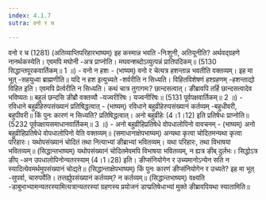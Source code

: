 ```yaml
---
index: 4.1.7
sutra: वनो र च

---
```

 वनो र च (1281) (अतिव्याप्तिपरिहारभाष्यम्) इह कस्मान्न भवति -निःशुनी, अतियूनीति? अर्थवद्ग्रहणे नानर्थकस्येति। एवमपि मघोनी -अत्र प्राप्नोति। मघवन्शब्दोऽव्युत्पन्नं प्रातिपदिकम्॥ (5130 सिद्धान्तपूरकवार्तिकम्॥ 1 ॥) - वनो न हशः - (भाष्यम्) वनो र चेत्यत्र हशन्तान्न भवतीति वक्तव्यम्। इह मा भूत् -सहयुध्वा ब्राह्मणीति॥ यदि न हश इत्युच्यते -शर्वरीति न सिध्यति। विहितविशेषणं हश्ग्रहणम् -हशन्ताद्यो विहित इति। एवमपि प्रेर्त्वरीति न सिध्यति। कथं चात्र तुगागमः? छान्दसत्वात्। ङीब्रावपि तर्हि छान्दसत्वादेव भविष्यतः॥ बहुलं छन्दसि ङीब्रौ वक्तव्यौ -यज्वरीरिषः। यज्वनीरिषः॥ (5131 पूर्वपक्षवार्तिकम्॥ 2 ॥) - रविधाने बहुव्रीहेरुपसंख्यानं प्रतिषिद्धत्वात् - (भाष्यम्) रविधाने बहुव्रीहेरुपसंख्यानं कर्तव्यम् -बहुधीवरी, बहुपीवरी॥ किं पुनः कारणं न सिध्यति? प्रतिषिद्धत्वात्। अनो बहुव्रीहेः (4।1।12) इति प्रतिषेधः प्राप्नोति॥ (5232 पूर्वपक्षायसमाधानवार्तिकम्॥ 3 ॥) - अनो बहुव्रीहिप्रतिषेधे वोपधालोपिनो वावचनम् - (भाष्यम्) अनो बहुव्रीहिप्रतिषेधे वोपधालोपिनो वेति वक्तव्यम्॥ (समाधानाक्षेपभाष्यम्) अन्यथा कृत्वा चोदितमन्यथा कृत्वा परिहारः। यथोपसंख्यानं चोदितं तथा नित्याभ्यां ङीब्राभ्यां भवितव्यम्। यथा परिहारः, तथा विभाषया भवितव्यम्॥ (सिद्धान्तभाष्यम्) यथोपसंख्यानं चोदितमेवमपि विभाषया भवितव्यम्, न ह्यत्र ङीब् दुर्लभः। सिद्धोऽत्र ङीप् -अन उपधालोपिनोन्यतरस्याम् (4।1।28) इति। ङीप्संनियोगेन र उच्यमानोऽन्येन सति न स्यादित्येवमर्थमुपसंख्यानं चोद्यते॥ (सिद्धान्ताक्षेपभाष्यम्) किं पुनः कारणं ङीप्संनियोगेन र उच्यते? इह मा भूत् -सुपर्वा, चारुपर्वेति। तत्तर्ह्युपसंख्यानं कर्तव्यम्? न कर्तव्यम्॥ (सिद्धान्तभाष्यम्) वक्ष्यति -डाबुभाभ्यामन्यतरस्यामित्यत्रान्यतरस्यां ग्रहणस्य प्रयोजनं डाप्प्रतिषेधाभ्यां मुक्ते ङीब्रावपियथा स्यातामिति॥ 